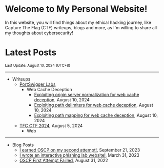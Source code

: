 # Welcome to My Personal Website!

In this website, you will find things about my ethical hacking journey, like Capture The Flag (CTF) writeups, blogs and more, as I'm willing to share all my thoughts about cybersecurity!

# Latest Posts

<span class="page_information"><small>Last Update: August 10, 2024 (UTC+8)</small></span>

* * *
- Writeups
    - [PortSwigger Labs](https://siunam321.github.io/ctf/#portswigger-labs)
        - Web Cache Deception
            - [Exploiting origin server normalization for web cache deception](https://siunam321.github.io/ctf/portswigger-labs/Web-Cache-Deception/WCD-3/), August 10, 2024
            - [Exploiting path delimiters for web cache deception](https://siunam321.github.io/ctf/portswigger-labs/Web-Cache-Deception/WCD-2/), August 10, 2024
            - [Exploiting path mapping for web cache deception](https://siunam321.github.io/ctf/portswigger-labs/Web-Cache-Deception/WCD-1/), August 10, 2024
    - [TFC CTF 2024](https://siunam321.github.io/ctf/TFC-CTF-2024/), August 5, 2024
        - Web

* * *
- Blog Posts
    - [I earned OSCP on my second attempt!](https://siunam321.github.io/blog/2023-09-21-I-earned-OSCP-on-my-second-attempt), September 21, 2023
    - [I wrote an interactive phishing lab website!](https://siunam321.github.io/blog/2023-03-31-I-wrote-an-interactive-phishing-lab-website), March 31, 2023
    - [OSCP First Attempt Failled](https://siunam321.github.io/blog/2022-08-31-OSCP-First-Attempt-Failled), August 31, 2022
